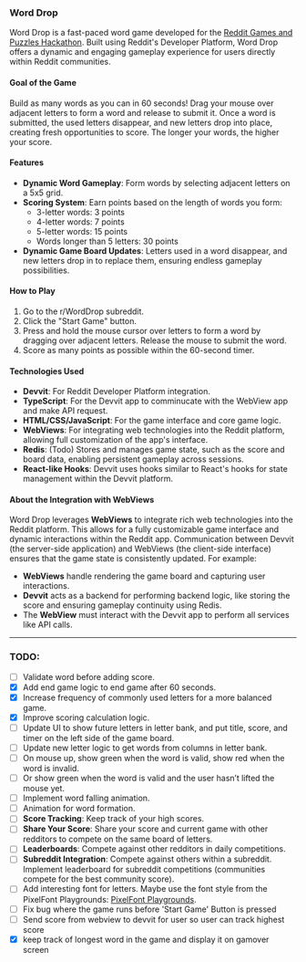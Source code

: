 ### Word Drop

Word Drop is a fast-paced word game developed for the [Reddit Games and Puzzles Hackathon](https://redditgamesandpuzzles.devpost.com/). Built using Reddit's Developer Platform, Word Drop offers a dynamic and engaging gameplay experience for users directly within Reddit communities.

#### Goal of the Game

Build as many words as you can in 60 seconds! Drag your mouse over adjacent letters to form a word and release to submit it. Once a word is submitted, the used letters disappear, and new letters drop into place, creating fresh opportunities to score. The longer your words, the higher your score.

#### Features

- **Dynamic Word Gameplay**: Form words by selecting adjacent letters on a 5x5 grid.
- **Scoring System**: Earn points based on the length of words you form:
  - 3-letter words: 3 points
  - 4-letter words: 7 points
  - 5-letter words: 15 points
  - Words longer than 5 letters: 30 points
- **Dynamic Game Board Updates**: Letters used in a word disappear, and new letters drop in to replace them, ensuring endless gameplay possibilities.

#### How to Play
1. Go to the r/WordDrop subreddit.
2. Click the "Start Game" button.
3. Press and hold the mouse cursor over letters to form a word by dragging over adjacent letters. Release the mouse to submit the word.
4. Score as many points as possible within the 60-second timer.

#### Technologies Used

- **Devvit**: For Reddit Developer Platform integration.
- **TypeScript**: For the Devvit app to comminucate with the WebView app and make API request.
- **HTML/CSS/JavaScript**: For the game interface and core game logic.
- **WebViews**: For integrating web technologies into the Reddit platform, allowing full customization of the app's interface.
- **Redis**: (Todo) Stores and manages game state, such as the score and board data, enabling persistent gameplay across sessions.
- **React-like Hooks**: Devvit uses hooks similar to React's hooks for state management within the Devvit platform.

#### About the Integration with WebViews

Word Drop leverages **WebViews** to integrate rich web technologies into the Reddit platform. This allows for a fully customizable game interface and dynamic interactions within the Reddit app. Communication between Devvit (the server-side application) and WebViews (the client-side interface) ensures that the game state is consistently updated. For example:
- **WebViews** handle rendering the game board and capturing user interactions.
- **Devvit** acts as a backend for performing backend logic, like storing the score and ensuring gameplay continuity using Redis.
- The **WebView** must interact with the Devvit app to perform all services like API calls.

---

### TODO:

- [ ] Validate word before adding score.
- [x] Add end game logic to end game after 60 seconds.
- [x] Increase frequency of commonly used letters for a more balanced game.
- [x] Improve scoring calculation logic.
- [ ] Update UI to show future letters in letter bank, and put title, score, and timer on the left side of the game board.
- [ ] Update new letter logic to get words from columns in letter bank.
- [ ] On mouse up, show green when the word is valid, show red when the word is invalid.
- [ ] Or show green when the word is valid and the user hasn’t lifted the mouse yet.
- [ ] Implement word falling animation.
- [ ] Animation for word formation.
- [ ] **Score Tracking**: Keep track of your high scores.
- [ ] **Share Your Score**: Share your score and current game with other redditors to compete on the same board of letters.
- [ ] **Leaderboards**: Compete against other redditors in daily competitions.
- [ ] **Subreddit Integration**: Compete against others within a subreddit. Implement leaderboard for subreddit competitions (communities compete for the best community score).
- [ ] Add interesting font for letters. Maybe use the font style from the PixelFont Playgrounds: [PixelFont Playgrounds](https://developers.reddit.com/docs/showcase/playgrounds).
- [ ] Fix bug where the game runs before 'Start Game' Button is pressed
- [ ] Send score from webview to devvit for user so user can track highest score
- [x] keep track of longest word in the game and display it on gamover screen